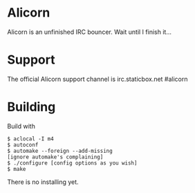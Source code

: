# Alicorn

Alicorn is an unfinished IRC bouncer. Wait until I finish it...

# Support

The official Alicorn support channel is irc.staticbox.net #alicorn

# Building

Build with

    $ aclocal -I m4
    $ autoconf
    $ automake --foreign --add-missing
    [ignore automake's complaining]
    $ ./configure [config options as you wish]
    $ make

There is no installing yet.
